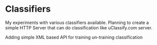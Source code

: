 Classifiers
===========

My experiments with various classifiers available. Planning to create a simple HTTP Server that can do classification like uClassify.com server. 

Adding simple XML based API for
	training
	un-training
	classification
